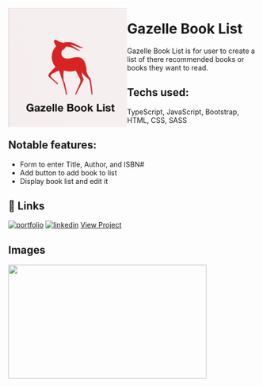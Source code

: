 <a href="url"><img src="./images/GB_logo.png" align="left" height="240" width="240" ></a>
# Gazelle Book List

Gazelle Book List is for user to create a list of there recommended books or books they want to read.

## Techs used:

TypeScript, JavaScript, Bootstrap, HTML, CSS, SASS

## Notable features:

- Form to enter Title, Author, and ISBN#
- Add button to add book to list
- Display book list and edit it

## 🔗 Links

[![portfolio](https://img.shields.io/badge/my_portfolio-000?style=for-the-badge&logo=ko-fi&logoColor=white)](https://sergiomendozer.github.io/Portfolio/)
[![linkedin](https://img.shields.io/badge/linkedin-0A66C2?style=for-the-badge&logo=linkedin&logoColor=white)](https://www.linkedin.com/in/sergio-mendoza-web-developer/)
[View Project](https://github.com/Sergiomendozer/Gazelle-book-list)

## Images

<a href="url"><img src="./images/GB-display.png" height="230" width="400" ></a>
